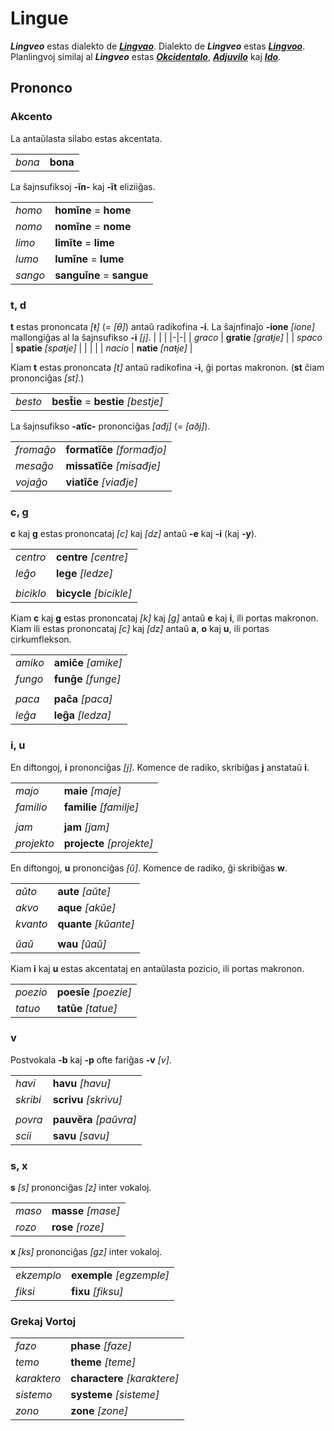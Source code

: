 # Lingue

***Lingveo*** estas dialekto de [***Lingvao***](lingua.md). Dialekto de ***Lingveo*** estas [***Lingvoo***](linguo.md). Planlingvoj similaj al ***Lingveo*** estas [***Okcidentalo***](https://eo.wikipedia.org/wiki/Okcidentalo), [***Adjuvilo***](https://eo.wikipedia.org/wiki/Adjuvilo) kaj [***Ido***](https://eo.wikipedia.org/wiki/Ido_(lingvo)).

## Prononco

### Akcento

La antaŭlasta silabo estas akcentata.

| | |
|-|-|
| *bona* | **bona** |

La ŝajnsufiksoj **-ĭn-** kaj **-ĭt** eliziiĝas.

| | |
|-|-|
| *homo* | **homĭne** = **home** |
| *nomo* | **nomĭne** = **nome** |
| *limo* | **limĭte** = **lime** |
| *lumo* | **lumĭne** = **lume** |
| *sango* | **sanguĭne** = **sangue** |

### t, d

**t** estas prononcata *[ŧ]* (= *[θ]*) antaŭ radikofina **-i**. La ŝajnfinaĵo **-ione** *[ione]* mallongiĝas al la ŝajnsufikso **-i** *[j]*.
| | |
|-|-|
| *graco* | **gratie** *[graŧje]* |
| *spaco* | **spatie** *[spaŧje]* |
| | |
| *nacio* | **natie** *[naŧje]* |

Kiam **t** estas prononcata *[t]* antaŭ radikofina **-i**, ĝi portas makronon. (**st** ĉiam prononciĝas *[st]*.)

| | |
|-|-|
| *besto* | **best̄ie** = **bestie** *[bestje]* |

La ŝajnsufikso **-atĭc-** prononciĝas *[ađj]* (= *[aðj]*).

| | |
|-|-|
| *fromaĝo* | **formatĭc̄e** *[formađjo]* |
| *mesaĝo* | **missatĭc̄e** *[misađje]* |
| *vojaĝo* | **viatĭc̄e** *[viađje]* |
 
### c, g

**c** kaj **g** estas prononcataj *[c]* kaj *[dz]* antaŭ **-e** kaj **-i** (kaj **-y**).

| | |
|-|-|
| *centro* | **centre** *[centre]* |
| *leĝo* | **lege**  *[ledze]* |
| | |
| *biciklo* | **bicycle** *[bicikle]* |

Kiam **c** kaj **g** estas prononcataj *[k]* kaj *[g]* antaŭ **e** kaj **i**, ili portas makronon. Kiam ili estas prononcataj *[c]* kaj *[dz]* antaŭ **a**, **o** kaj **u**, ili portas cirkumflekson.

| | |
|-|-|
| *amiko* | **amic̄e** *[amike]* |
| *fungo* | **funḡe** *[funge]* |
| | |
| *paca* | **paĉa** *[paca]* |
| *leĝa* | **leĝa** *[ledza]* |

### i, u

En diftongoj, **i** prononciĝas *[j]*. Komence de radiko, skribiĝas **j** anstataŭ **i**.

| | |
|-|-|
| *majo* | **maie** *[maje]* |
| *familio* | **familie** *[familje]* |
| | |
| *jam* | **jam** *[jam]* |
| *projekto* | **projecte** *[projekte]* |

En diftongoj, **u** prononciĝas *[ŭ]*. Komence de radiko, ĝi skribiĝas **w**.

| | |
|-|-|
| *aŭto* | **aute** *[aŭte]* |
| *akvo* | **aque** *[akŭe]* |
| *kvanto* | **quante** *[kŭante]* |
| | |
| *ŭaŭ* | **wau** *[ŭaŭ]* |

Kiam **i** kaj **u** estas akcentataj en antaŭlasta pozicio, ili portas makronon.

| | |
|-|-|
| *poezio* | **poesīe** *[poezie]* |
| *tatuo* | **tatūe** *[tatue]* |

### v

Postvokala **-b** kaj **-p** ofte fariĝas **-v** *[v]*.

| | |
|-|-|
| *havi* | **havu** *[havu]* |
| *skribi* | **scrivu** *[skrivu]* |
| | |
| *povra* | **pauvĕra** *[paŭvra]* |
| *scii* | **savu** *[savu]* |

### s, x

**s** *[s]* prononciĝas *[z]* inter vokaloj.

| | |
|-|-|
| *maso* | **masse** *[mase]* |
| *rozo* | **rose** *[roze]* |

**x** *[ks]* prononciĝas *[gz]* inter vokaloj.

| | |
|-|-|
| *ekzemplo* | **exemple** *[egzemple]* |
| *fiksi* | **fixu** *[fiksu]* |

### Grekaj Vortoj

| | |
|-|-|
| *fazo* | **phase** *[faze]* |
| *temo* | **theme** *[teme]* |
| *karaktero* | **charactere** *[karaktere]* |
| *sistemo* | **systeme** *[sisteme]* |
| *zono* | **zone** *[zone]* |
